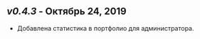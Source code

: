 _v0.4.3_ - Октябрь 24, 2019
------------------------

- Добавлена статистика в портфолио для администратора.
    